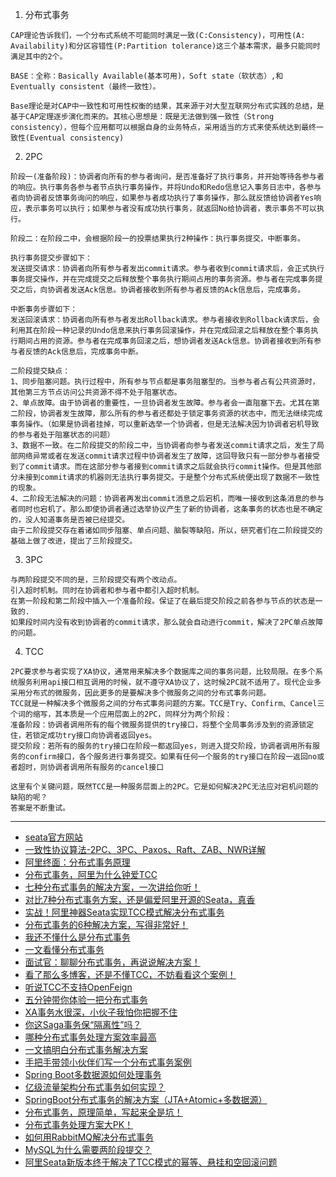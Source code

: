 1. 分布式事务
```
CAP理论告诉我们，一个分布式系统不可能同时满足一致(C:Consistency)，可用性(A: Availability)和分区容错性(P:Partition tolerance)这三个基本需求，最多只能同时满足其中的2个。

BASE：全称：Basically Available(基本可用)，Soft state（软状态）,和Eventually consistent（最终一致性）。

Base理论是对CAP中一致性和可用性权衡的结果，其来源于对大型互联网分布式实践的总结，是基于CAP定理逐步演化而来的。其核心思想是：既是无法做到强一致性（Strong consistency），但每个应用都可以根据自身的业务特点，采用适当的方式来使系统达到最终一致性(Eventual consistency)
```

2. 2PC
```
阶段一(准备阶段)：协调者向所有的参与者询问，是否准备好了执行事务，并开始等待各参与者的响应。执行事务各参与者节点执行事务操作，并将Undo和Redo信息记入事务日志中，各参与者向协调者反馈事务询问的响应，如果参与者成功执行了事务操作，那么就反馈给协调者Yes响应，表示事务可以执行；如果参与者没有成功执行事务，就返回No给协调者，表示事务不可以执行。

阶段二：在阶段二中，会根据阶段一的投票结果执行2种操作：执行事务提交，中断事务。

执行事务提交步骤如下：
发送提交请求：协调者向所有参与者发出commit请求。参与者收到commit请求后，会正式执行事务提交操作，并在完成提交之后释放整个事务执行期间占用的事务资源。参与者在完成事务提交之后，向协调者发送Ack信息。协调者接收到所有参与者反馈的Ack信息后，完成事务。

中断事务步骤如下：
发送回滚请求：协调者向所有参与者发出Rollback请求。参与者接收到Rollback请求后，会利用其在阶段一种记录的Undo信息来执行事务回滚操作，并在完成回滚之后释放在整个事务执行期间占用的资源。参与者在完成事务回滚之后，想协调者发送Ack信息。协调者接收到所有参与者反馈的Ack信息后，完成事务中断。

二阶段提交缺点：
1、同步阻塞问题。执行过程中，所有参与节点都是事务阻塞型的。当参与者占有公共资源时，其他第三方节点访问公共资源不得不处于阻塞状态。
2、单点故障。由于协调者的重要性，一旦协调者发生故障。参与者会一直阻塞下去。尤其在第二阶段，协调者发生故障，那么所有的参与者还都处于锁定事务资源的状态中，而无法继续完成事务操作。（如果是协调者挂掉，可以重新选举一个协调者，但是无法解决因为协调者宕机导致的参与者处于阻塞状态的问题）
3、数据不一致。在二阶段提交的阶段二中，当协调者向参与者发送commit请求之后，发生了局部网络异常或者在发送commit请求过程中协调者发生了故障，这回导致只有一部分参与者接受到了commit请求。而在这部分参与者接到commit请求之后就会执行commit操作。但是其他部分未接到commit请求的机器则无法执行事务提交。于是整个分布式系统便出现了数据不一致性的现象。
4、二阶段无法解决的问题：协调者再发出commit消息之后宕机，而唯一接收到这条消息的参与者同时也宕机了。那么即使协调者通过选举协议产生了新的协调者，这条事务的状态也是不确定的，没人知道事务是否被已经提交。
由于二阶段提交存在着诸如同步阻塞、单点问题、脑裂等缺陷，所以，研究者们在二阶段提交的基础上做了改进，提出了三阶段提交。
```

3. 3PC
```
与两阶段提交不同的是，三阶段提交有两个改动点。
引入超时机制。同时在协调者和参与者中都引入超时机制。
在第一阶段和第二阶段中插入一个准备阶段。保证了在最后提交阶段之前各参与节点的状态是一致的.
如果段时间内没有收到协调者的commit请求，那么就会自动进行commit，解决了2PC单点故障的问题。
```
4. TCC
```
2PC要求参与者实现了XA协议，通常用来解决多个数据库之间的事务问题，比较局限。在多个系统服务利用api接口相互调用的时候，就不遵守XA协议了，这时候2PC就不适用了。现代企业多采用分布式的微服务，因此更多的是要解决多个微服务之间的分布式事务问题。
TCC就是一种解决多个微服务之间的分布式事务问题的方案。TCC是Try、Confirm、Cancel三个词的缩写，其本质是一个应用层面上的2PC，同样分为两个阶段：
准备阶段：协调者调用所有的每个微服务提供的try接口，将整个全局事务涉及到的资源锁定住，若锁定成功try接口向协调者返回yes。
提交阶段：若所有的服务的try接口在阶段一都返回yes，则进入提交阶段，协调者调用所有服务的confirm接口，各个服务进行事务提交。如果有任何一个服务的try接口在阶段一返回no或者超时，则协调者调用所有服务的cancel接口

这里有个关键问题，既然TCC是一种服务层面上的2PC。它是如何解决2PC无法应对宕机问题的缺陷的呢？
答案是不断重试。
```

---

- [seata官方网站](http://seata.io/zh-cn/)
- [一致性协议算法-2PC、3PC、Paxos、Raft、ZAB、NWR详解](https://mp.weixin.qq.com/s/YxlAtPmCZ8h_oyPStXJP_A)
- [阿里终面：分布式事务原理](https://mp.weixin.qq.com/s/JZnLbBrRx_fDtnsYsRs4Aw)
- [分布式事务，阿里为什么钟爱TCC](https://mp.weixin.qq.com/s/eczKVv7Jgt4f0Mhwaq1JXw)
- [七种分布式事务的解决方案，一次讲给你听！](https://mp.weixin.qq.com/s/VIuJ5ywyjfGjAWd3Fb-XWg)
- [对比7种分布式事务方案，还是偏爱阿里开源的Seata，真香](https://mp.weixin.qq.com/s/J3BMnwRD-Ag8BAlJQiYuhg)
- [实战！阿里神器Seata实现TCC模式解决分布式事务](https://mp.weixin.qq.com/s/hBSY7VwHu9kM_3OrJ8WDwA)
- [分布式事务的6种解决方案，写得非常好！](https://mp.weixin.qq.com/s/Aj_BECgTZWkxX-dy5sayOw)
- [我还不懂什么是分布式事务](https://mp.weixin.qq.com/s/MbPRpBudXtdfl8o4hlqNlQ)
- [一文看懂分布式事务](https://mp.weixin.qq.com/s?__biz=Mzg2MDYzODI5Nw==&amp;mid=2247494401&amp;idx=1&amp;sn=915f97e20b4cb58bea2f638389ff60e5&amp;source=41#wechat_redirect)
- [面试官：聊聊分布式事务，再说说解决方案！](https://mp.weixin.qq.com/s/QpOwudYMY1HMRpU6SIXjzA)
- [看了那么多博客，还是不懂TCC，不妨看看这个案例！](https://mp.weixin.qq.com/s/83-I7hPDuWRTTfrldHJ0VA)
- [听说TCC不支持OpenFeign](https://mp.weixin.qq.com/s/EQuVJGFi6SEj3Qj2FS-uSg)
- [五分钟带你体验一把分布式事务](https://mp.weixin.qq.com/s/47efAPrm10l1Bxn1zECwvA)
- [XA事务水很深，小伙子我怕你把握不住](https://mp.weixin.qq.com/s/BJHmVkNrvNL87hBT8DM8vg)
- [你这Saga事务保“隔离性”吗？](https://mp.weixin.qq.com/s/cZabAt7JF4QrQHERHHAWjA)
- [哪种分布式事务处理方案效率最高](https://mp.weixin.qq.com/s/jcavJfjseBvaETAuTPnRqw)
- [一文搞明白分布式事务解决方案](https://mp.weixin.qq.com/s/6DOtO5OQyCL8bR03Z-3q9A)
- [手把手带领小伙伴们写一个分布式事务案例](https://mp.weixin.qq.com/s/fzlr-6pDPWKbwVuJlXe8sA)
- [Spring Boot多数据源如何处理事务](https://mp.weixin.qq.com/s/NbnCiRwRFUZGym5vDxOoPQ)
- [亿级流量架构分布式事务如何实现？](https://mp.weixin.qq.com/s/lwCNNCyG9wwtRHsni5pD8g)
- [SpringBoot分布式事务的解决方案（JTA+Atomic+多数据源）](https://mp.weixin.qq.com/s/ic57T3Yj2C_5tpdnM39IrQ)
- [分布式事务，原理简单，写起来全是坑！](https://mp.weixin.qq.com/s/29PmqK_bzDgh8bl9SBY3Uw)
- [分布式事务处理方案大PK！](https://mp.weixin.qq.com/s/kiRD3Hmdx2b__cBWeQOTWQ)
- [如何用RabbitMQ解决分布式事务](https://mp.weixin.qq.com/s/wTF3LlUKtH3lzsVgCLdCpQ)
- [MySQL为什么需要两阶段提交？](https://mp.weixin.qq.com/s/XRGIO7S9q9XqAfwqWr0OsQ)
- [阿里Seata新版本终于解决了TCC模式的幂等、悬挂和空回滚问题](https://mp.weixin.qq.com/s/nM81BRyQRTWab78a6KTD-g)





